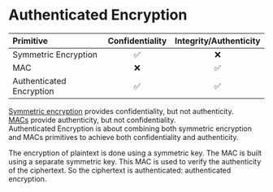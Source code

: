 # Authenticated Encryption

| Primitive                | Confidentiality | Integrity/Authenticity |
| :----------------------- | :-------------: | :--------------------: |
| Symmetric Encryption     |       ✅        |           ❌           |
| MAC                      |       ❌        |           ✅           |
| Authenticated Encryption |       ✅        |           ✅           |

[Symmetric encryption](../symmetric-encryption/intro) provides confidentiality, but not authenticity.\
[MACs](../mac/intro) provide authenticity, but not confidentiality.\
Authenticated Encryption is about combining both symmetric encryption and MACs primitives to achieve both confidentiality and authenticity.

The encryption of plaintext is done using a symmetric key.
The MAC is built using a separate symmetric key. This MAC is used to verify the authenticity of the ciphertext. So the ciphertext is authenticated: authenticated encryption.
